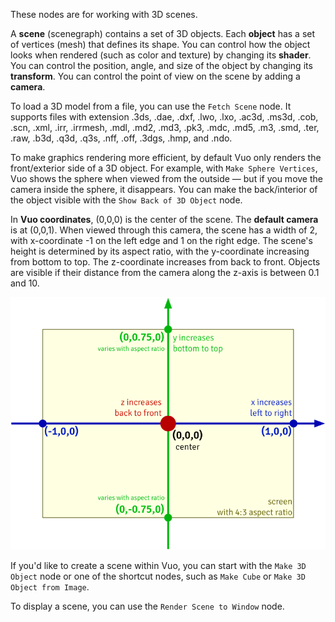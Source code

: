 These nodes are for working with 3D scenes. 

A **scene** (scenegraph) contains a set of 3D objects. Each **object** has a set of vertices (mesh) that defines its shape. You can control how the object looks when rendered (such as color and texture) by changing its **shader**. You can control the position, angle, and size of the object by changing its **transform**. You can control the point of view on the scene by adding a **camera**. 

To load a 3D model from a file, you can use the `Fetch Scene` node. It supports files with extension .3ds, .dae, .dxf, .lwo, .lxo, .ac3d, .ms3d, .cob, .scn, .xml, .irr, .irrmesh, .mdl, .md2, .md3, .pk3, .mdc, .md5, .m3, .smd, .ter, .raw, .b3d, .q3d, .q3s, .nff, .off, .3dgs, .hmp, and .ndo.

To make graphics rendering more efficient, by default Vuo only renders the front/exterior side of a 3D object. For example, with `Make Sphere Vertices`, Vuo shows the sphere when viewed from the outside — but if you move the camera inside the sphere, it disappears. You can make the back/interior of the object visible with the `Show Back of 3D Object` node. 

In **Vuo coordinates**, (0,0,0) is the center of the scene. The **default camera** is at (0,0,1). When viewed through this camera, the scene has a width of 2, with x-coordinate -1 on the left edge and 1 on the right edge. The scene's height is determined by its aspect ratio, with the y-coordinate increasing from bottom to top. The z-coordinate increases from back to front. Objects are visible if their distance from the camera along the z-axis is between 0.1 and 10. 

![Vuo Coordinate System](vuo-coordinates-transparent.png)

If you'd like to create a scene within Vuo, you can start with the `Make 3D Object` node or one of the shortcut nodes, such as `Make Cube` or `Make 3D Object from Image`. 

To display a scene, you can use the `Render Scene to Window` node. 
